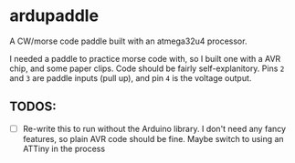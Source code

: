 # ardupaddle
A CW/morse code paddle built with an atmega32u4 processor.

I needed a paddle to practice morse code with, so I built one with a AVR chip, and some paper clips. Code should be fairly self-explanitory. Pins `2` and `3` are paddle inputs (pull up), and pin `4` is the voltage output.

## TODOS:

 - [ ] Re-write this to run without the Arduino library. I don't need any fancy features, so plain AVR code should be fine. Maybe switch to using an ATTiny in the process